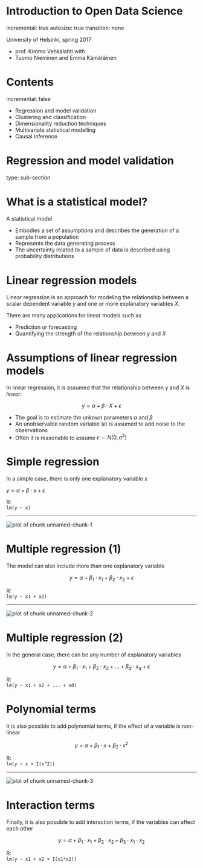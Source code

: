 

Introduction to Open Data Science
========================================================
incremental: true
autosize: true
transition: none

University of Helsinki, spring 2017
- prof. Kimmo Vehkalahti with  
- Tuomo Nieminen and Emma Kämäräinen  

Contents
========================================================
incremental: false

- Regression and model validation  
- Clustering and classification  
- Dimensionality reduction techniques  
- Multivariate statistical modelling   
- Causal inference  





Regression and model validation
========================================================
type: sub-section

What is a statistical model?
========================================================

A statistical model 

- Embodies a set of assumptions and describes the generation of a sample from a population
- Represents the data generating process
- The uncertainty related to a sample of data is described using probability distributions

<!-- source: [wikipedia](https://en.wikipedia.org/wiki/Statistical_model) -->

Linear regression models
========================================================

Linear regression is an approach for modeling the relationship between a scalar dependent variable $y$ and one or more explanatory variables $X$.  

There are many applications for linear models such as

- Prediction or forecasting
- Quantifying the strength of the relationship between $y$ and $X$


Assumptions of linear regression models
========================================================

In linear regression, it is assumed that the relationship between $y$ and  $X$ is *linear*:

$$y = \alpha + \beta \cdot X + \epsilon$$

- The goal is to estimate the unkown parameters $\alpha$ and $\beta$
- An unobservable random variable ($\epsilon$) is assumed to add noise to the observations
- Often it is reasonable to assume $\epsilon \sim N(0, \sigma^2)$

<!-- source: [wikipedia](https://en.wikipedia.org/wiki/Linear_regression) -->


Simple regression
========================================================

In a simple case, there is only one explanatory variable $x$

$y =  \alpha + \beta \cdot x + \epsilon$

R:  
```lm(y ~ x)```  

***
![plot of chunk unnamed-chunk-1](figure/unnamed-chunk-1-1.png)



Multiple regression (1)
========================================================

The model can also include more than one explanatory variable

$$y = \alpha + \beta_1 \cdot x_1 + \beta_2 \cdot x_2 + \epsilon$$

R:  
```lm(y ~ x1 + x2)```  

***
![plot of chunk unnamed-chunk-2](figure/unnamed-chunk-2-1.png)


Multiple regression (2)
========================================================

In the general case, there can be any number of explanatory variables

$$y = \alpha + \beta_1 \cdot x_1 + \beta_2 \cdot x_2 + ... + \beta_d \cdot x_d + \epsilon$$

R:  
```lm(y ~ x1 + x2 + ... + xd)```  

Polynomial terms
========================================================

It is also possible to add polynomial terms, if the effect of a variable is non-linear

$$y = \alpha + \beta_1 \cdot x + \beta_2 \cdot x^2$$

R:  
```lm(y ~ x + I(x^2))```  

***

![plot of chunk unnamed-chunk-3](figure/unnamed-chunk-3-1.png)


Interaction terms
========================================================
 Finally, it is also possible to add interaction terms, if the variables can affect each other
 
 $$y = \alpha + \beta_1 \cdot x_1 + \beta_2 \cdot x_2 + \beta_3 \cdot x_1 \cdot x_2$$
 
R:  
```lm(y ~ x1 + x2 + I(x1*x2))```  

